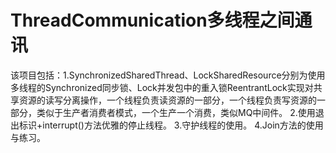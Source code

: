 # ThreadCommunication多线程之间通讯
该项目包括：1.SynchronizedSharedThread、LockSharedResource分别为使用多线程的Synchronized同步锁、Lock并发包中的重入锁ReentrantLock实现对共享资源的读写分离操作，一个线程负责读资源的一部分，一个线程负责写资源的一部分，类似于生产者消费者模式，一个生产一个消费，类似MQ中间件。
2.使用退出标识+interrupt()方法优雅的停止线程。
3.守护线程的使用。
4.Join方法的使用与练习。

